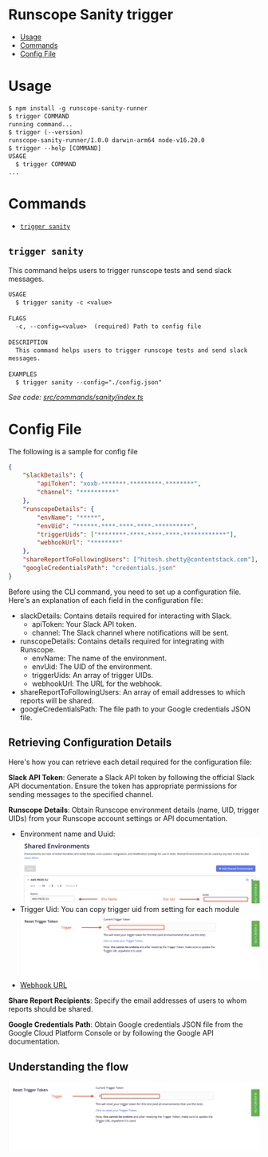 # Runscope Sanity trigger
<!-- toc -->
* [Usage](#usage)
* [Commands](#commands)
* [Config File](#config-file)
<!-- tocstop -->
# Usage
<!-- usage -->
```sh-session
$ npm install -g runscope-sanity-runner
$ trigger COMMAND
running command...
$ trigger (--version)
runscope-sanity-runner/1.0.0 darwin-arm64 node-v16.20.0
$ trigger --help [COMMAND]
USAGE
  $ trigger COMMAND
...
```
<!-- usagestop -->
# Commands
<!-- commands -->
* [`trigger sanity`](#trigger-sanity)

## `trigger sanity`

This command helps users to trigger runscope tests and send slack messages.

```
USAGE
  $ trigger sanity -c <value>

FLAGS
  -c, --config=<value>  (required) Path to config file

DESCRIPTION
  This command helps users to trigger runscope tests and send slack messages.

EXAMPLES
  $ trigger sanity --config="./config.json"
```

_See code: [src/commands/sanity/index.ts](https://github.com/hiteshshetty-dev/runscope-sanity-runner/blob/v1.0.0/src/commands/sanity/index.ts)_
<!-- commandsstop -->

# Config File
The following is a sample for config file

```JSON
{
    "slackDetails": {
        "apiToken": "xoxb-*******-*********-********",
        "channel": "**********"
    },
    "runscopeDetails": {
        "envName": "*****",
        "envUid": "******-****-****-****-**********",
        "triggerUids": ["********-****-****-****-************"],
        "webhookUrl": "********"
    },
    "shareReportToFollowingUsers": ["hitesh.shetty@contentstack.com"],
    "googleCredentialsPath": "credentials.json"
}
```

Before using the CLI command, you need to set up a configuration file. Here's an explanation of each field in the configuration file:

* slackDetails: Contains details required for interacting with Slack.
  * apiToken: Your Slack API token.
  * channel: The Slack channel where notifications will be sent.
* runscopeDetails: Contains details required for integrating with Runscope.
  * envName: The name of the environment.
  * envUid: The UID of the environment.
  * triggerUids: An array of trigger UIDs.
  * webhookUrl: The URL for the webhook.
* shareReportToFollowingUsers: An array of email addresses to which reports will be shared.
* googleCredentialsPath: The file path to your Google credentials JSON file.

## Retrieving Configuration Details

Here's how you can retrieve each detail required for the configuration file:

**Slack API Token**: Generate a Slack API token by following the official Slack API documentation. Ensure the token has appropriate permissions for sending messages to the specified channel.

**Runscope Details**: Obtain Runscope environment details (name, UID, trigger UIDs) from your Runscope account settings or API documentation.

* Environment name and Uuid:
  ![Evironment Details](assets/Runscope_Env_details.png)
* Trigger Uid: You can copy trigger uid from setting for each module
  ![Module Setting](assets/Runscope_module_trigger_uid.png)
* [Webhook URL](lambdaFunction/Readme.md)


**Share Report Recipients**: Specify the email addresses of users to whom reports should be shared.

**Google Credentials Path**: Obtain Google credentials JSON file from the Google Cloud Platform Console or by following the Google API documentation.

## Understanding the flow

![How command works](assets/Runscope_module_trigger_uid.png)